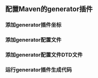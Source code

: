 ## 配置Maven的generator插件
### 添加generator插件坐标
### 添加generator配置文件
### 添加generator配置文件DTD文件
### 运行generator插件生成代码